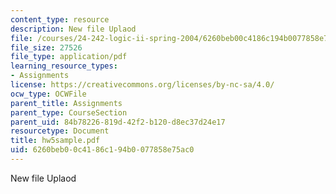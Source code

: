 ```yaml
---
content_type: resource
description: New file Uplaod
file: /courses/24-242-logic-ii-spring-2004/6260beb00c4186c194b0077858e75ac0_hw5sample.pdf
file_size: 27526
file_type: application/pdf
learning_resource_types:
- Assignments
license: https://creativecommons.org/licenses/by-nc-sa/4.0/
ocw_type: OCWFile
parent_title: Assignments
parent_type: CourseSection
parent_uid: 84b78226-819d-42f2-b120-d8ec37d24e17
resourcetype: Document
title: hw5sample.pdf
uid: 6260beb0-0c41-86c1-94b0-077858e75ac0
---
```

New file Uplaod